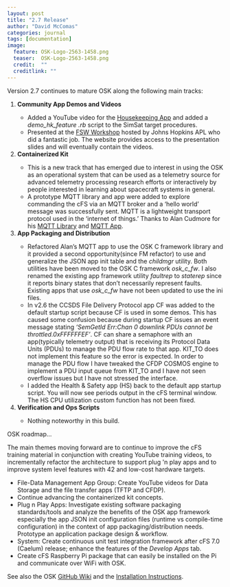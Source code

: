```yaml
---
layout: post
title: "2.7 Release"
author: "David McComas"
categories: journal
tags: [documentation]
image:
  feature: OSK-Logo-2563-1458.png
  teaser:  OSK-Logo-2563-1458.png
  credit:  ""
  creditlink: ""
---
```

<div>

<p>Version 2.7 continues to mature OSK along the following main tracks:</p>
<ol>

   <li><b>Community App Demos and Videos</b></li>
      <ul>
      <li>Added a YouTube video for the <a href="https://youtu.be/gTrRc5KzYe0">Housekeeping App</a> and added a <i>demo_hk_feature .rb</i> script to the SimSat target procedures.</li>
      <li>Presented at the <a href=" http://flightsoftware.jhuapl.edu/workshop/FSW2021">FSW Workshop</a> hosted by Johns Hopkins APL who did a fantastic job. The website provides access to the presentation slides and will eventually contain the videos.</li>
      </ul>

   <li><b>Containerized Kit</b></li>
      <ul>
      <li>This is a new track that has emerged due to interest in using the OSK as an operational system that can be used as a telemetry source for advanced telemetry processing research efforts or interactively by people interested in learning about spacecraft systems in general.</li>
      <li>A prototype MQTT library and app were added to explore commanding the cFS via an MQTT broker and a ‘hello world’ message was successfully sent. MQTT is a lightweight transport protocol used in the ‘internet of things.’ Thanks to Alan  Cudmore for his <a  href="https://github.com/alanc98/mqtt_lib">MQTT Library</a> and <a  href="https://github.com/alanc98/mqtt_app">MQTT App</a>.</li> 
      </ul>

   <li><b>App Packaging and Distribution</b></li>
      <ul>
      <li>Refactored Alan’s MQTT app to use the OSK C framework library and it provided a second opportunity(since FM refactor) to use and generalize the JSON app init table and the <i>childmgr</i> utility.  Both utilities have been moved to the OSK C framework <i>osk_c_fw</i>.  I also renamed the existing app framework utility <i>faultrep</i> to <i>staterep</i> since it reports binary states that don’t necessarily represent faults. Existing apps that use <i>osk_c_fw</i> have not been updated to use the ini files.</li>
      <li>In v2.6 the CCSDS File Delivery Protocol app CF was added to the default startup script because CF is used in some demos. This has caused some confusion because during startup CF issues an event message stating <i>‘SemGetId Err:Chan 0 downlink PDUs cannot be throttled.0xFFFFFFEF’</i>.  CF can share a semaphore with an app(typically telemetry output) that is receiving its Protocol Data Units (PDUs) to manage the PDU flow rate to that app. KIT_TO does not implement this feature so the error is expected.  In order to manage the PDU flow I have tweaked the CFDP COSMOS engine to implement a PDU input queue from KIT_TO and I have not seen overflow issues but I have not stressed the interface.</li>
      <li>I added the Health & Safety app (HS) back to the default app startup script. You will now see periods output in the cFS terminal window. The HS CPU utilization custom function has not been fixed.</li>
      </ul>

<li><b>Verification and Ops Scripts</b></li>
      <ul>
      <li>Nothing noteworthy in this build.</li>
      </ul>

</ol>

<p>OSK roadmap...</p>

The main themes moving forward are to continue to improve the cFS training material in conjunction with creating YouTube training videos, to incrementally refactor the architecture to support plug 'n play apps and to improve system level features with 42 and low-cost hardware targets.

<ul>
  <li> File-Data Management App Group: Create YouTube videos for Data Storage and the file transfer apps (TFTP and CFDP). </li>
  <li> Continue advancing the containerized kit concepts.</li>
  <li> Plug n Play Apps: Investigate existing software packaging standards/tools and analyze the benefits of the OSK app framework especially the app JSON init configuration files (runtime vs compile-time configuration) in the context of app packaging/distribution needs.  Prototype an application package design & workflow.</li>
  <li> System: Create continuous unit test integration framework after cFS 7.0 (Caelum) release; enhance the features of the <i>Develop Apps</i> tab.</li>
  <li> Create cFS Raspberry Pi package that can easily be installed on the Pi and communicate over WiFi with OSK.</li>
</ul>


<p>See also the OSK <a href="{{site.github.wiki-url}}">GitHub Wiki</a> and the <a href="https://opensatkit.github.io/journal/Installation-Guide.html">Installation Instructions</a>.</p>

</div>